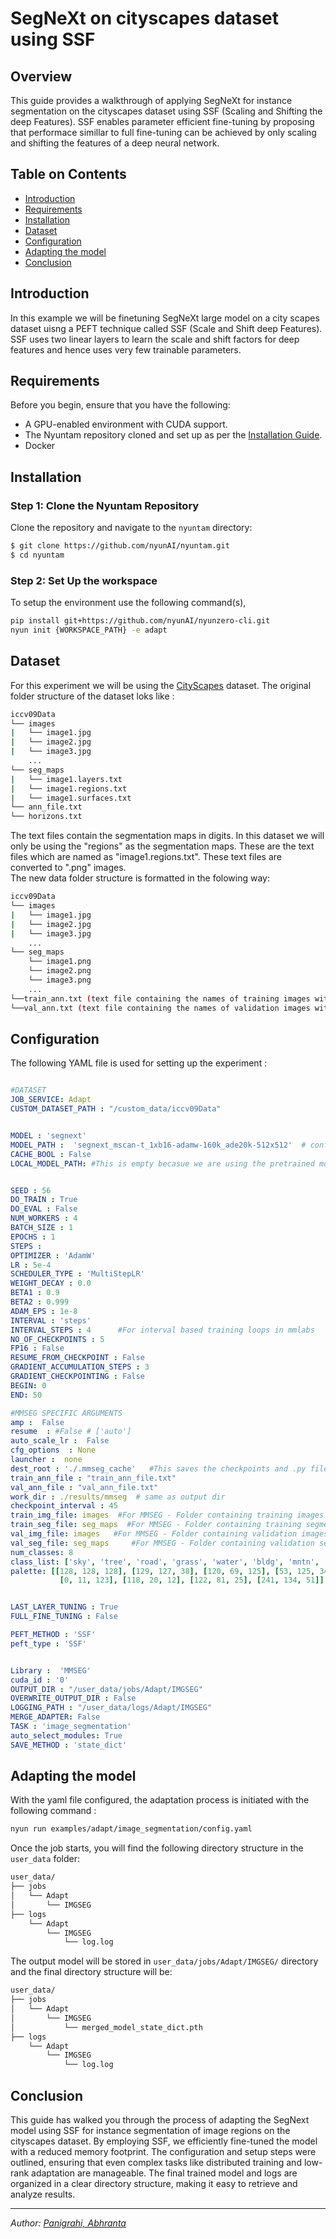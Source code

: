# SegNeXt on cityscapes dataset using SSF 

## Overview 

This guide provides a walkthrough of applying SegNeXt for instance segmentation on the cityscapes dataset using SSF (Scaling and Shifting the deep Features). SSF enables parameter efficient fine-tuning by proposing that performace simillar to full fine-tuning can be achieved by only scaling and shifting the features of a deep neural network. 

## Table on Contents
 - [Introduction](#introduction)
 - [Requirements](#requirements)
 - [Installation](#installation)
 - [Dataset](#dataset)
 - [Configuration](#configuration)
 - [Adapting the model](#adapting-the-model)
 - [Conclusion](#conclusion)
 

## Introduction

In this example we will be finetuning SegNeXt large model on a city scapes dataset uisng a PEFT technique called SSF (Scale and Shift deep Features). SSF uses two linear layers to learn the scale and shift factors for deep features and hence uses very few trainable parameters. 

## Requirements

Before you begin, ensure that you have the following:
- A GPU-enabled environment with CUDA support.
- The Nyuntam repository cloned and set up as per the [Installation Guide](#installation).
- Docker

## Installation

### Step 1: Clone the Nyuntam Repository

Clone the repository and navigate to the `nyuntam` directory:
```bash
$ git clone https://github.com/nyunAI/nyuntam.git
$ cd nyuntam
```

### Step 2: Set Up the workspace

To setup the environment use the following command(s),

```bash
pip install git+https://github.com/nyunAI/nyunzero-cli.git
nyun init {WORKSPACE_PATH} -e adapt
```

## Dataset 

For this experiment we will be using the [CityScapes](https://www.kaggle.com/datasets/ipythonx/stanford-background-dataset) dataset. The original folder structure of the dataset loks like :  
```bash
iccv09Data
└── images
|   └── image1.jpg
|   └── image2.jpg
|   └── image3.jpg
    ...
└── seg_maps
|   └── image1.layers.txt
|   └── image1.regions.txt
|   └── image1.surfaces.txt
└── ann_file.txt
└── horizons.txt
```

The text files contain the segmentation maps in digits. In this dataset we will only be using the "regions" as the segmentation maps. These are the text files which are named as "image1.regions.txt". These text files are converted to ".png" images.  
The new data folder structure is formatted in the folowing way: 

```bash
iccv09Data
└── images
|   └── image1.jpg
|   └── image2.jpg
|   └── image3.jpg
    ...
└── seg_maps
    └── image1.png
    └── image2.png
    └── image3.png
    ...
└──train_ann.txt (text file containing the names of training images without the extension)
└──val_ann.txt (text file containing the names of validation images without the extension)
```

## Configuration

The following YAML file is used for setting up the experiment : 

```yaml

#DATASET
JOB_SERVICE: Adapt
CUSTOM_DATASET_PATH : "/custom_data/iccv09Data" 


MODEL : 'segnext' 
MODEL_PATH :  'segnext_mscan-t_1xb16-adamw-160k_ade20k-512x512'  # config of model in case of mmseg
CACHE_BOOL : False
LOCAL_MODEL_PATH: #This is empty becasue we are using the pretrained model from the internet. 


SEED : 56
DO_TRAIN : True
DO_EVAL : False
NUM_WORKERS : 4
BATCH_SIZE : 1
EPOCHS : 1
STEPS : 
OPTIMIZER : 'AdamW' 
LR : 5e-4
SCHEDULER_TYPE : 'MultiStepLR'
WEIGHT_DECAY : 0.0
BETA1 : 0.9
BETA2 : 0.999
ADAM_EPS : 1e-8 
INTERVAL : 'steps'
INTERVAL_STEPS : 4      #For interval based training loops in mmlabs 
NO_OF_CHECKPOINTS : 5
FP16 : False
RESUME_FROM_CHECKPOINT : False 
GRADIENT_ACCUMULATION_STEPS : 3
GRADIENT_CHECKPOINTING : False
BEGIN: 0
END: 50

#MMSEG SPECIFIC ARGUMENTS
amp :  False
resume  : #False # ['auto']
auto_scale_lr :  False
cfg_options  : None
launcher :  none
dest_root : './.mmseg_cache'   #This saves the checkpoints and .py files for the model configs and mmseg logs   
train_ann_file : "train_ann_file.txt" 
val_ann_file : "val_ann_file.txt" 
work_dir : ./results/mmseg  # same as output dir
checkpoint_interval : 45
train_img_file: images  #For MMSEG - Folder containing training images
train_seg_file: seg_maps  #For MMSEG - Folder containing training segmentation maps
val_img_file: images   #For MMSEG - Folder containing validation images
val_seg_file: seg_maps     #For MMSEG - Folder containing validation segmentation maps
num_classes: 8
class_list: ['sky', 'tree', 'road', 'grass', 'water', 'bldg', 'mntn', 'fg obj'] #List containing all class names
palette: [[128, 128, 128], [129, 127, 38], [120, 69, 125], [53, 125, 34], 
           [0, 11, 123], [118, 20, 12], [122, 81, 25], [241, 134, 51]]   #List of lists contaning class colors - [[r,g,b],[r,g,b],[r,g,b]]


LAST_LAYER_TUNING : True
FULL_FINE_TUNING : False

PEFT_METHOD : 'SSF'
peft_type : 'SSF'


Library :  'MMSEG'
cuda_id : '0'
OUTPUT_DIR : "/user_data/jobs/Adapt/IMGSEG"
OVERWRITE_OUTPUT_DIR : False
LOGGING_PATH : "/user_data/logs/Adapt/IMGSEG" 
MERGE_ADAPTER: False
TASK : 'image_segmentation'
auto_select_modules: True
SAVE_METHOD : 'state_dict'

```

## Adapting the model
With the yaml file configured, the adaptation process is initiated with the following command : 

```bash 
nyun run examples/adapt/image_segmentation/config.yaml
```

Once the job starts, you will find the following directory structure in the `user_data` folder:

```bash
user_data/
├── jobs
│   └── Adapt
│       └── IMGSEG
├── logs
    └── Adapt
        └── IMGSEG
            └── log.log

```
The output model will be stored in `user_data/jobs/Adapt/IMGSEG/` directory and the final directory structure will be:

```bash
user_data/
├── jobs
│   └── Adapt
│       └── IMGSEG
│           └── merged_model_state_dict.pth
├── logs
    └── Adapt
        └── IMGSEG
            └── log.log

```

## Conclusion 

This guide has walked you through the process of adapting the SegNext model using SSF for instance segmentation of image regions on the cityscapes dataset. By employing SSF, we efficiently fine-tuned the model with a reduced memory footprint. The configuration and setup steps were outlined, ensuring that even complex tasks like distributed training and low-rank adaptation are manageable. The final trained model and logs are organized in a clear directory structure, making it easy to retrieve and analyze results.

---

*Author: [Panigrahi, Abhranta](https://www.linkedin.com/in/abhranta-panigrahi-626a23191/)*